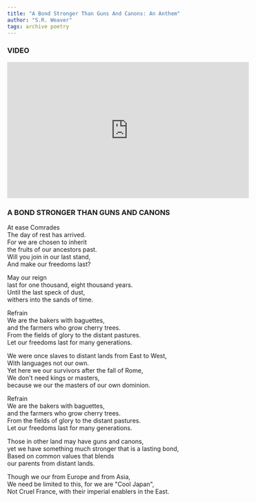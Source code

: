 ```yaml
---
title: "A Bond Stronger Than Guns And Canons: An Anthem"
author: "S.R. Weaver"
tags: archive poetry
---
```

### VIDEO

<iframe width="560" height="315" src="https://www.youtube.com/embed/aHXb78IcGS4" title="YouTube video player" frameborder="0" allow="accelerometer; autoplay; clipboard-write; encrypted-media; gyroscope; picture-in-picture; web-share" allowfullscreen></iframe>

### A BOND STRONGER THAN GUNS AND CANONS

At ease Comrades<br />
The day of rest has arrived.<br />
For we are chosen to inherit<br />
the fruits of our ancestors past.<br />
Will you join in our last stand,<br />
And make our freedoms last?

May our reign<br />
last for one thousand, eight thousand years.<br />
Until the last speck of dust,<br />
withers into the sands of time.

Refrain<br />
We are the bakers with baguettes,<br />
and the farmers who grow cherry trees.<br />
From the fields of glory to the distant pastures.<br />
Let our freedoms last for many generations.

We were once slaves to distant lands from East to West,<br />
With languages not our own.<br />
Yet here we our survivors after the fall of Rome,<br />
We don't need kings or masters,<br />
because we our the masters of our own dominion.

Refrain<br />
We are the bakers with baguettes,<br />
and the farmers who grow cherry trees.<br />
From the fields of glory to the distant pastures.<br />
Let our freedoms last for many generations.

Those in other land may have guns and canons,<br />
yet we have something much stronger that is a lasting bond,<br />
Based on common values that blends<br />
our parents from distant lands.

Though we our from Europe and from Asia,<br />
We need be limited to this, for we are "Cool Japan",<br />
Not Cruel France, with their imperial enablers in the East.
